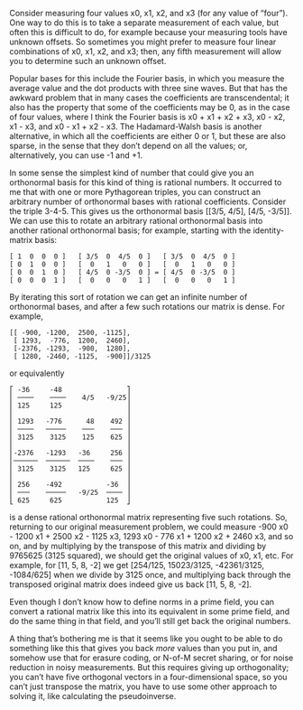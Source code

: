 Consider measuring four values x0, x1, x2, and x3 (for any value of
“four”).  One way to do this is to take a separate measurement of each
value, but often this is difficult to do, for example because your
measuring tools have unknown offsets.  So sometimes you might prefer
to measure four linear combinations of x0, x1, x2, and x3; then, any
fifth measurement will allow you to determine such an unknown offset.

Popular bases for this include the Fourier basis, in which you measure
the average value and the dot products with three sine waves.  But
that has the awkward problem that in many cases the coefficients are
transcendental; it also has the property that some of the coefficients
may be 0, as in the case of four values, where I think the Fourier
basis is x0 + x1 + x2 + x3, x0 - x2, x1 - x3, and x0 - x1 + x2 - x3.
The Hadamard-Walsh basis is another alternative, in which all the
coefficients are either 0 or 1, but these are also sparse, in the
sense that they don’t depend on all the values; or, alternatively, you
can use -1 and +1.

In some sense the simplest kind of number that could give you an
orthonormal basis for this kind of thing is rational numbers.  It
occurred to me that with one or more Pythagorean triples, you can
construct an arbitrary number of orthonormal bases with rational
coefficients.  Consider the triple 3-4-5.  This gives us the
orthonormal basis [[3/5, 4/5], [4/5, -3/5]].  We can use this to
rotate an arbitrary rational orthonormal basis into another rational
orthonormal basis; for example, starting with the identity-matrix
basis:

    [ 1  0  0  0 ]   [ 3/5  0  4/5  0 ]   [ 3/5  0  4/5  0 ]
    [ 0  1  0  0 ]   [  0   1   0   0 ]   [  0   1   0   0 ]
    [ 0  0  1  0 ]   [ 4/5  0 -3/5  0 ] = [ 4/5  0 -3/5  0 ]
    [ 0  0  0  1 ]   [  0   0   0   1 ]   [  0   0   0   1 ]

By iterating this sort of rotation we can get an infinite number of
orthonormal bases, and after a few such rotations our matrix is dense.
For example,

    [[ -900, -1200,  2500, -1125],
     [ 1293,  -776,  1200,  2460],
     [-2376, -1293,  -900,  1280],
     [ 1280, -2460, -1125,  -900]]/3125

or equivalently

    ⎡ -36     -48                ⎤
    ⎢ ────    ────    4/5   -9/25⎥
    ⎢ 125     125                ⎥
    ⎢                            ⎥
    ⎢ 1293   -776      48    492 ⎥
    ⎢ ────   ─────    ───    ─── ⎥
    ⎢ 3125    3125    125    625 ⎥
    ⎢                            ⎥
    ⎢-2376   -1293   -36     256 ⎥
    ⎢──────  ──────  ────    ─── ⎥
    ⎢ 3125    3125   125     625 ⎥
    ⎢                            ⎥
    ⎢ 256    -492           -36  ⎥
    ⎢ ───    ─────   -9/25  ──── ⎥
    ⎣ 625     625           125  ⎦

is a dense rational orthonormal matrix representing five such
rotations.  So, returning to our original measurement problem, we
could measure -900 x0 - 1200 x1 + 2500 x2 - 1125 x3, 1293 x0 - 776
x1 + 1200 x2 + 2460 x3, and so on, and by multiplying by the transpose
of this matrix and dividing by 9765625 (3125 squared), we should get
the original values of x0, x1, etc.  For example, for [11, 5, 8, -2]
we get [254/125, 15023/3125, -42361/3125, -1084/625] when we divide by
3125 once, and multiplying back through the transposed original matrix
does indeed give us back [11, 5, 8, -2].

Even though I don’t know how to define norms in a prime field, you can
convert a rational matrix like this into its equivalent in some prime
field, and do the same thing in that field, and you’ll still get back
the original numbers.

A thing that’s bothering me is that it seems like you ought to be able
to do something like this that gives you back *more* values than you
put in, and somehow use that for erasure coding, or N-of-M secret
sharing, or for noise reduction in noisy measurements.  But this
requires giving up orthogonality; you can’t have five orthogonal
vectors in a four-dimensional space, so you can’t just transpose the
matrix, you have to use some other approach to solving it, like
calculating the pseudoinverse.
